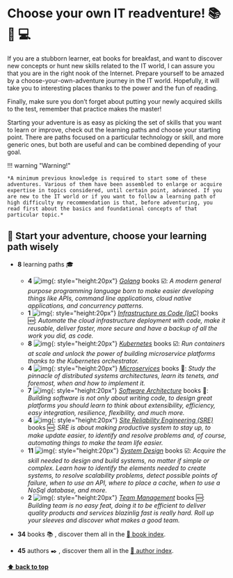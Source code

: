 
[//]: # (Auto generated file from templates)


# Choose your own IT readventure! :books: :sunrise_over_mountains: :computer:

If you are a stubborn learner, eat books for breakfast, and want to discover new concepts or hunt new skills related to the IT world, I can assure you that you are in the right nook of the Internet. Prepare yourself to be amazed by a choose-your-own-adventure journey in the IT world. Hopefully, it will take you to interesting places thanks to the power and the fun of reading.

Finally, make sure you don’t forget about putting your newly acquired skills to the test, remember that practice makes the master!

Starting your adventure is as easy as picking the set of skills that you want to learn or improve, check out the learning paths and choose your starting point. There are paths focused on a particular technology or skill, and more generic ones, but both are useful and can be combined depending of your goal.


!!! warning "Warning!"

    *A minimum previous knowledge is required to start some of these adventures. Various of them have been assembled to enlarge or acquire expertise in topics considered, until certain point, advanced. If you are new to the IT world or if you want to follow a learning path of high difficulty my recommendation is that, before adventuring, you read first about the basics and foundational concepts of that particular topic.*


## :checkered_flag: Start your adventure, choose your learning path wisely


- **8** learning paths :mortar_board:
    * **4** ![img](https://skillicons.dev/icons?i=go){: style="height:20px"} [*Golang*](learning-paths/golang) books :ballot_box_with_check:: *A modern general purpose programming language born to make easier developing things like APIs, command line applications, cloud native applications, and concurrency patterns.*
    * **1** ![img](/assets/learning-paths/icons/iac.png){: style="height:20px"} [*Infrastructure as Code (IaC)*](learning-paths/iac) books :new:: *Automate the cloud infrastructure deployment with code, make it reusable, deliver faster, more secure and have a backup of all the work you did, as code.*
    * **8** ![img](https://user-images.githubusercontent.com/25181517/182534006-037f08b5-8e7b-4e5f-96b6-5d2a5558fa85.png){: style="height:20px"} [*Kubernetes*](learning-paths/kubernetes) books :ballot_box_with_check:: *Run containers at scale and unlock the power of building microservice platforms thanks to the Kubernetes orchestrator.*
    * **4** ![img](/assets/learning-paths/icons/microservices.png){: style="height:20px"} [*Microservices*](learning-paths/microservices) books :construction:: *Study the pinnacle of distributed systems architectures, learn its tenets, and foremost, when and how to implement it.*
    * **7** ![img](/assets/learning-paths/icons/software-architecture.png){: style="height:20px"} [*Software Architecture*](learning-paths/software-architecture) books :construction:: *Building software is not only about writing code, to design great platforms you should learn to think about extensibility, efficiency, easy integration, resilience, flexibility, and much more.*
    * **4** ![img](/assets/learning-paths/icons/sre.png){: style="height:20px"} [*Site Reliability Engineering (SRE)*](learning-paths/sre) books :new:: *SRE is about making productive system to stay up, to make update easier, to identify and resolve problems and, of course, automating things to make the team life easier.*
    * **11** ![img](/assets/learning-paths/icons/system-design.png){: style="height:20px"} [*System Design*](learning-paths/system-design) books :ballot_box_with_check:: *Acquire the skill needed to design and build systems, no matter if simple or complex. Learn how to identify the elements needed to create systems, to resolve scalability problems, detect possible points of failure, when to use an API, where to place a cache, when to use a NoSql database, and more.*
    * **2** ![img](/assets/learning-paths/icons/team-management.png){: style="height:20px"} [*Team Management*](learning-paths/team-management) books :new:: *Building team is no easy feat, doing it to be efficient to deliver quality products and services blazinlig fast is really hard. Roll up your sleeves and discover what makes a good team.*

- **34** books :books: , discover them all in the [:scroll: book index](./mkdocs/docs/references/book-index).
- **45** authors :black_nib: , discover them all in the [:scroll: author index](./mkdocs/docs/references/author-index).

[**⬆ back to top**](#choose-your-own-it-readventure)
